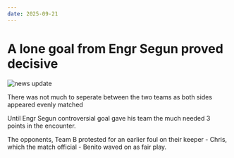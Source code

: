 ```yaml
---
date: 2025-09-21
---
```


# A lone goal from Engr Segun proved decisive

![news update](/cup.jpg)

There was not much to seperate between the two teams
as both sides appeared evenly matched

Until Engr Segun controversial goal gave his team the much needed
3 points in the encounter.

The opponents, Team B protested for an earlier foul on their keeper - Chris, which the match official - Benito waved on as fair play.

